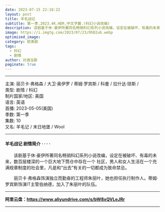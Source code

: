 ```yaml
---
date: 2023-07-15 22:18:22
layout: post
title: 羊毛战记
subtitle: 第一季.2023.4K.HDR.中文字幕.(科幻小说改编)
description: 该剧基于休·豪伊所著同名畅销科幻系列小说改编，设定在被破坏、有毒的未来，数百层楼深的一个巨大地下筒仓中存在一个 社区，男人和女人生活在一个充满规章制度的社会里...
image: https://i.imgtg.com/2023/07/23/OhD2u6.webp
optimized_image: 
category: 欧美剧
tags:
  - 科幻
  - 剧情
author: 对酒当歌
paginate: true
---
```


---

主演: 丽贝卡·弗格森 / 大卫·奥伊罗 / 蒂姆·罗宾斯 / 科曼 / 拉什达·琼斯 /  
类型: 剧情 / 科幻  
制片国家/地区: 美国  
语言: 英语  
首播: 2023-05-05(美国)  
季数: 第一季  
集数: 10  
又名: 羊毛记 / 末日地堡 / Wool  

---

#### 羊毛战记 剧情简介 · · · ·

　　该剧基于休·豪伊所著同名畅销科幻系列小说改编，设定在被破坏、有毒的未来，数百层楼深的一个巨大地下筒仓中存在一个 社区，男人和女人生活在一个充满规章制度的社会里，凡是和“出去”有关的一切都成为致命禁忌。

　　丽贝卡·弗格森饰演独立而勤奋的工程师朱丽叶，她也担任执行制作人。蒂姆·罗宾斯饰演IT主管伯纳德，加入了朱丽叶的队伍。

---

**阿里云盘：<https://www.aliyundrive.com/s/bW8xQVLeJRr>**

---

